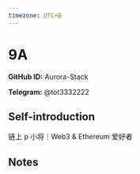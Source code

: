 ```yaml
---
timezone: UTC+8
---
```


# 9A

**GitHub ID:** Aurora-Stack

**Telegram:** @tot3332222

## Self-introduction

链上 p 小将｜Web3 & Ethereum 爱好者

## Notes

<!-- Content_START -->


<!-- Content_END -->
